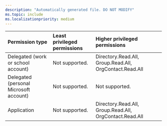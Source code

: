 ```yaml
---
description: "Automatically generated file. DO NOT MODIFY"
ms.topic: include
ms.localizationpriority: medium
---
```


|Permission type|Least privileged permissions|Higher privileged permissions|
|:---|:---|:---|
|Delegated (work or school account)|Not supported.|Directory.Read.All, Group.Read.All, OrgContact.Read.All|
|Delegated (personal Microsoft account)|Not supported.|Not supported.|
|Application|Not supported.|Directory.Read.All, Group.Read.All, OrgContact.Read.All|


